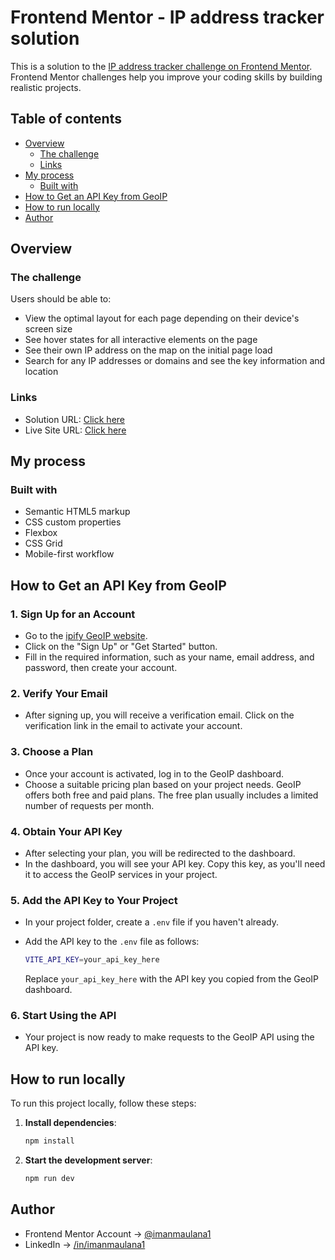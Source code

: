 # Frontend Mentor - IP address tracker solution

This is a solution to the [IP address tracker challenge on Frontend Mentor](https://www.frontendmentor.io/challenges/ip-address-tracker-I8-0yYAH0). Frontend Mentor challenges help you improve your coding skills by building realistic projects.

## Table of contents

- [Overview](#overview)
  - [The challenge](#the-challenge)
  - [Links](#links)
- [My process](#my-process)
  - [Built with](#built-with)
- [How to Get an API Key from GeoIP](#how-to-get-an-api-key-from-geoip)
- [How to run locally](#how-to-run-locally)
- [Author](#author)

## Overview

### The challenge

Users should be able to:

- View the optimal layout for each page depending on their device's screen size
- See hover states for all interactive elements on the page
- See their own IP address on the map on the initial page load
- Search for any IP addresses or domains and see the key information and location

### Links

- Solution URL: [Click here](https://www.frontendmentor.io/solutions/ip-address-tracker-AJnNHnYUyQ)
- Live Site URL: [Click here](https://stalwart-crostata-178707.netlify.app/)

## My process

### Built with

- Semantic HTML5 markup
- CSS custom properties
- Flexbox
- CSS Grid
- Mobile-first workflow

## How to Get an API Key from GeoIP

### 1. Sign Up for an Account
- Go to the [ipify GeoIP website](https://www.ipify.org/).
- Click on the "Sign Up" or "Get Started" button.
- Fill in the required information, such as your name, email address, and password, then create your account.

### 2. Verify Your Email
- After signing up, you will receive a verification email. Click on the verification link in the email to activate your account.

### 3. Choose a Plan
- Once your account is activated, log in to the GeoIP dashboard.
- Choose a suitable pricing plan based on your project needs. GeoIP offers both free and paid plans. The free plan usually includes a limited number of requests per month.

### 4. Obtain Your API Key
- After selecting your plan, you will be redirected to the dashboard.
- In the dashboard, you will see your API key. Copy this key, as you'll need it to access the GeoIP services in your project.

### 5. Add the API Key to Your Project
- In your project folder, create a `.env` file if you haven't already.
- Add the API key to the `.env` file as follows:

    ```bash
    VITE_API_KEY=your_api_key_here
    ```

    Replace `your_api_key_here` with the API key you copied from the GeoIP dashboard.

### 6. Start Using the API
- Your project is now ready to make requests to the GeoIP API using the API key.

## How to run locally

To run this project locally, follow these steps:

1. **Install dependencies**:
   ```bash
   npm install

2. **Start the development server**:
   ```bash
   npm run dev

## Author

- Frontend Mentor Account -> [@imanmaulana1](https://www.frontendmentor.io/profile/imanmaulana1)
- LinkedIn -> [/in/imanmaulana1](https://www.linkedin.com/in/imanmaulana1/)
